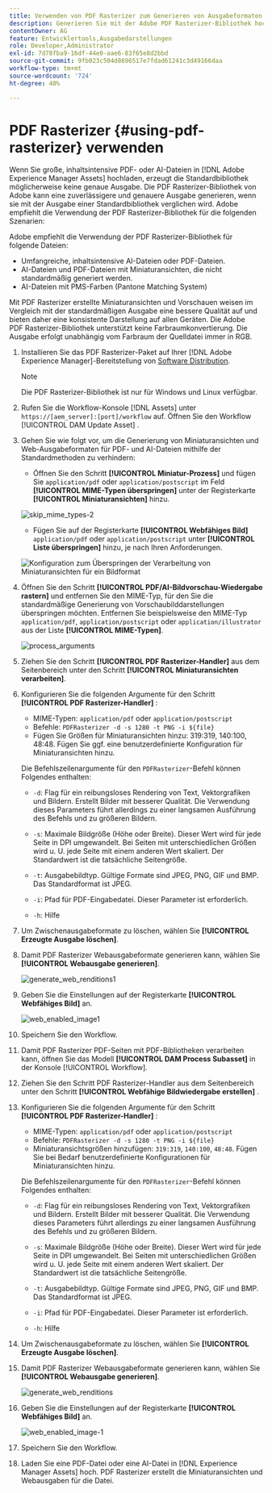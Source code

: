 ```yaml
---
title: Verwenden von PDF Rasterizer zum Generieren von Ausgabeformaten
description: Generieren Sie mit der Adobe PDF Rasterizer-Bibliothek hochwertige Miniaturansichten und Ausgabeformate.
contentOwner: AG
feature: Entwicklertools,Ausgabedarstellungen
role: Developer,Administrator
exl-id: 7d78fba9-16df-44e0-aae6-83f65e8d2bbd
source-git-commit: 9fb023c504d8696517e7fdad61241c3d49166daa
workflow-type: tm+mt
source-wordcount: '724'
ht-degree: 40%

---
```


# PDF Rasterizer {#using-pdf-rasterizer} verwenden

Wenn Sie große, inhaltsintensive PDF- oder AI-Dateien in [!DNL Adobe Experience Manager Assets] hochladen, erzeugt die Standardbibliothek möglicherweise keine genaue Ausgabe. Die PDF Rasterizer-Bibliothek von Adobe kann eine zuverlässigere und genauere Ausgabe generieren, wenn sie mit der Ausgabe einer Standardbibliothek verglichen wird. Adobe empfiehlt die Verwendung der PDF Rasterizer-Bibliothek für die folgenden Szenarien:

Adobe empfiehlt die Verwendung der PDF Rasterizer-Bibliothek für folgende Dateien:

* Umfangreiche, inhaltsintensive AI-Dateien oder PDF-Dateien.
* AI-Dateien und PDF-Dateien mit Miniaturansichten, die nicht standardmäßig generiert werden.
* AI-Dateien mit PMS-Farben (Pantone Matching System)

Mit PDF Rasterizer erstellte Miniaturansichten und Vorschauen weisen im Vergleich mit der standardmäßigen Ausgabe eine bessere Qualität auf und bieten daher eine konsistente Darstellung auf allen Geräten. Die Adobe PDF Rasterizer-Bibliothek unterstützt keine Farbraumkonvertierung. Die Ausgabe erfolgt unabhängig vom Farbraum der Quelldatei immer in RGB.

1. Installieren Sie das PDF Rasterizer-Paket auf Ihrer [!DNL Adobe Experience Manager]-Bereitstellung von [Software Distribution](https://experience.adobe.com/#/downloads/content/software-distribution/en/aem.html?package=/content/software-distribution/en/details.html/content/dam/aem/public/adobe/packages/cq650/product/assets/aem-assets-pdf-rasterizer-pkg-4.4.zip).

   >[!NOTE]
   >
   >Die PDF Rasterizer-Bibliothek ist nur für Windows und Linux verfügbar.

1. Rufen Sie die Workflow-Konsole [!DNL Assets] unter `https://[aem_server]:[port]/workflow` auf. Öffnen Sie den Workflow [!UICONTROL DAM Update Asset] .

1. Gehen Sie wie folgt vor, um die Generierung von Miniaturansichten und Web-Ausgabeformaten für PDF- und AI-Dateien mithilfe der Standardmethoden zu verhindern:

   * Öffnen Sie den Schritt **[!UICONTROL Miniatur-Prozess]** und fügen Sie `application/pdf` oder `application/postscript` im Feld **[!UICONTROL MIME-Typen überspringen]** unter der Registerkarte **[!UICONTROL Miniaturansichten]** hinzu.

   ![skip_mime_types-2](assets/skip_mime_types-2.png)

   * Fügen Sie auf der Registerkarte **[!UICONTROL Webfähiges Bild]** `application/pdf` oder `application/postscript` unter **[!UICONTROL Liste überspringen]** hinzu, je nach Ihren Anforderungen.

   ![Konfiguration zum Überspringen der Verarbeitung von Miniaturansichten für ein Bildformat](assets/web_enabled_imageskiplist.png)

1. Öffnen Sie den Schritt **[!UICONTROL PDF/AI-Bildvorschau-Wiedergabe rastern]** und entfernen Sie den MIME-Typ, für den Sie die standardmäßige Generierung von Vorschaubilddarstellungen überspringen möchten. Entfernen Sie beispielsweise den MIME-Typ `application/pdf`, `application/postscript` oder `application/illustrator` aus der Liste **[!UICONTROL MIME-Typen]**.

   ![process_arguments](assets/process_arguments.png)

1. Ziehen Sie den Schritt **[!UICONTROL PDF Rasterizer-Handler]** aus dem Seitenbereich unter den Schritt **[!UICONTROL Miniaturansichten verarbeiten]**.
1. Konfigurieren Sie die folgenden Argumente für den Schritt **[!UICONTROL PDF Rasterizer-Handler]** :

   * MIME-Typen: `application/pdf` oder `application/postscript`
   * Befehle: `PDFRasterizer -d -s 1280 -t PNG -i ${file}`
   * Fügen Sie Größen für Miniaturansichten hinzu: 319:319, 140:100, 48:48. Fügen Sie ggf. eine benutzerdefinierte Konfiguration für Miniaturansichten hinzu.

   Die Befehlszeilenargumente für den `PDFRasterizer`-Befehl können Folgendes enthalten:

   * `-d`: Flag für ein reibungsloses Rendering von Text, Vektorgrafiken und Bildern. Erstellt Bilder mit besserer Qualität. Die Verwendung dieses Parameters führt allerdings zu einer langsamen Ausführung des Befehls und zu größeren Bildern.

   * `-s`: Maximale Bildgröße (Höhe oder Breite). Dieser Wert wird für jede Seite in DPI umgewandelt. Bei Seiten mit unterschiedlichen Größen wird u. U. jede Seite mit einem anderen Wert skaliert. Der Standardwert ist die tatsächliche Seitengröße.

   * `-t`: Ausgabebildtyp. Gültige Formate sind JPEG, PNG, GIF und BMP. Das Standardformat ist JPEG.

   * `-i`: Pfad für PDF-Eingabedatei. Dieser Parameter ist erforderlich.

   * `-h`: Hilfe


1. Um Zwischenausgabeformate zu löschen, wählen Sie **[!UICONTROL Erzeugte Ausgabe löschen]**.
1. Damit PDF Rasterizer Webausgabeformate generieren kann, wählen Sie **[!UICONTROL Webausgabe generieren]**.

   ![generate_web_renditions1](assets/generate_web_renditions1.png)

1. Geben Sie die Einstellungen auf der Registerkarte **[!UICONTROL Webfähiges Bild]** an.

   ![web_enabled_image1](assets/web_enabled_image1.png)

1. Speichern Sie den Workflow.
1. Damit PDF Rasterizer PDF-Seiten mit PDF-Bibliotheken verarbeiten kann, öffnen Sie das Modell **[!UICONTROL DAM Process Subasset]** in der Konsole [!UICONTROL Workflow].
1. Ziehen Sie den Schritt PDF Rasterizer-Handler aus dem Seitenbereich unter den Schritt **[!UICONTROL Webfähige Bildwiedergabe erstellen]** .
1. Konfigurieren Sie die folgenden Argumente für den Schritt **[!UICONTROL PDF Rasterizer-Handler]** :

   * MIME-Typen: `application/pdf` oder `application/postscript`
   * Befehle: `PDFRasterizer -d -s 1280 -t PNG -i ${file}`
   * Miniaturansichtsgrößen hinzufügen: `319:319`, `140:100`, `48:48`. Fügen Sie bei Bedarf benutzerdefinierte Konfigurationen für Miniaturansichten hinzu.

   Die Befehlszeilenargumente für den `PDFRasterizer`-Befehl können Folgendes enthalten:

   * `-d`: Flag für ein reibungsloses Rendering von Text, Vektorgrafiken und Bildern. Erstellt Bilder mit besserer Qualität. Die Verwendung dieses Parameters führt allerdings zu einer langsamen Ausführung des Befehls und zu größeren Bildern.

   * `-s`: Maximale Bildgröße (Höhe oder Breite). Dieser Wert wird für jede Seite in DPI umgewandelt. Bei Seiten mit unterschiedlichen Größen wird u. U. jede Seite mit einem anderen Wert skaliert. Der Standardwert ist die tatsächliche Seitengröße.

   * `-t`: Ausgabebildtyp. Gültige Formate sind JPEG, PNG, GIF und BMP. Das Standardformat ist JPEG.

   * `-i`: Pfad für PDF-Eingabedatei. Dieser Parameter ist erforderlich.

   * `-h`: Hilfe


1. Um Zwischenausgabeformate zu löschen, wählen Sie **[!UICONTROL Erzeugte Ausgabe löschen]**.
1. Damit PDF Rasterizer Webausgabeformate generieren kann, wählen Sie **[!UICONTROL Webausgabe generieren]**.

   ![generate_web_renditions](assets/generate_web_renditions.png)

1. Geben Sie die Einstellungen auf der Registerkarte **[!UICONTROL Webfähiges Bild]** an.

   ![web_enabled_image-1](assets/web_enabled_image-1.png)

1. Speichern Sie den Workflow.
1. Laden Sie eine PDF-Datei oder eine AI-Datei in [!DNL Experience Manager Assets] hoch. PDF Rasterizer erstellt die Miniaturansichten und Webausgaben für die Datei.
